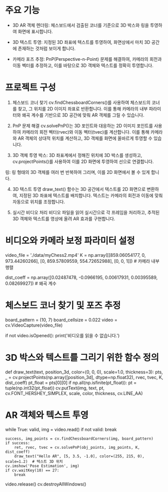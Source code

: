 # 주요 기능
- 3D AR 객체 렌더링:
  체스보드에서 검출된 코너를 기준으로 3D 박스와 링을 투영하여 화면에 표시합니다.

- 3D 텍스트 투영: 
지정된 3D 좌표에 텍스트를 투영하여, 화면상에서 마치 3D 공간에 존재하는 것처럼 보이게 합니다.

- 카메라 포즈 추정: 
PnP(Perspective-n-Point) 문제를 해결하여, 카메라의 회전과 이동 벡터를 추정하고, 이를 바탕으로 3D 객체와 텍스트를 정확히 투영합니다.

# 프로젝트 구성
1. 체스보드 코너 찾기
cv.findChessboardCorners()를 사용하여 체스보드의 코너를 찾고, 그 위치를 2D 이미지 좌표로 반환합니다. 이를 통해 카메라의 내부 파라미터와 왜곡 계수를 기반으로 3D 공간에 맞춰 AR 객체를 그릴 수 있습니다.

2. PnP 문제 해결
cv.solvePnP()는 3D 포인트와 대응하는 2D 이미지 포인트를 사용하여 카메라의 회전 벡터(rvec)와 이동 벡터(tvec)를 계산합니다. 이를 통해 카메라와 AR 객체의 상대적 위치를 계산하고, 3D 객체를 화면에 올바르게 투영할 수 있습니다.

3. 3D 객체 투영
박스: 3D 좌표계에서 정해진 위치에 3D 박스를 생성하고, cv.projectPoints()를 사용하여 이를 2D 화면에 투영하여 선으로 연결합니다.

링: 링 형태의 3D 객체를 여러 번 반복하여 그리며, 이를 2D 화면에서 볼 수 있게 합니다.

4. 3D 텍스트 투영
draw_text() 함수는 3D 공간에서 텍스트를 2D 화면으로 변환하여, 지정된 3D 좌표에 텍스트를 배치합니다. 텍스트는 카메라의 회전과 이동에 맞춰 자동으로 위치를 조정합니다.

5. 실시간 비디오 처리
비디오 파일을 읽어 실시간으로 각 프레임을 처리하고, 추적된 3D 객체와 텍스트를 영상에 올려 AR 효과를 구현합니다.


# 비디오와 카메라 보정 파라미터 설정
video_file = './data/myChess2.mp4'
K = np.array([[859.06054177, 0, 973.44260266], 
              [0, 859.57809559, 554.72652988], 
              [0, 0, 1]])  # 카메라 내부 행렬

dist_coeff = np.array([0.02487478, -0.0966195, 0.00617931, 0.00395589, 0.08269927])  # 왜곡 계수

# 체스보드 코너 찾기 및 포즈 추정
board_pattern = (10, 7)
board_cellsize = 0.022
video = cv.VideoCapture(video_file)

if not video.isOpened():
    print('비디오를 읽을 수 없습니다.')

# 3D 박스와 텍스트를 그리기 위한 함수 정의
def draw_text(text, position_3d, color=(0, 0, 0), scale=1.0, thickness=3):
    pts, _ = cv.projectPoints(np.array([position_3d], dtype=np.float32), rvec, tvec, K, dist_coeff)
    pt_float = pts[0][0]
    if np.all(np.isfinite(pt_float)):
        pt = tuple(np.int32(pt_float))
        cv.putText(img, text, pt, cv.FONT_HERSHEY_SIMPLEX, scale, color, thickness, cv.LINE_AA)

# AR 객체와 텍스트 투영
while True:
    valid, img = video.read()
    if not valid:
        break
    
    success, img_points = cv.findChessboardCorners(img, board_pattern)
    if success:
        ret, rvec, tvec = cv.solvePnP(obj_points, img_points, K, dist_coeff)
        draw_text("Hello AR", [5, 3.5, -1.0], color=(255, 215, 0), scale=1.2)  # 텍스트 3D 위치
    cv.imshow('Pose Estimation', img)
    if cv.waitKey(10) == 27:
        break

video.release()
cv.destroyAllWindows()

